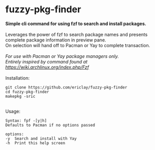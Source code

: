  # fuzzy-pkg-finder

**Simple cli command for using fzf to search and install packages.**\
 \
Leverages the power of fzf to search package names and presents complete package information in preview pane. \
On selection will hand off to Pacman or Yay to complete transaction. \
  \
*For use with Pacman or Yay package managers only.*\
*Entirely inspired by command found at https://wiki.archlinux.org/index.php/Fzf* \
 \
Installation: 
```
git clone https://github.com/ericlay/fuzzy-pkg-finder
cd fuzzy-pkg-finder
makepkg -sric
```
 \
Usage: 
```
Syntax: fpf -[y|h]
Defaults to Pacman if no options passed

options:
-y	Search and install with Yay
-h	Print this help screen
```
